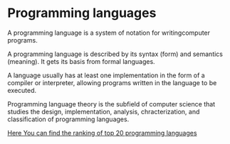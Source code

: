 # Programming languages
A programming language is a system of notation for writingcomputer programs.

A programming language is described by its syntax (form) and semantics (meaning). It gets its basis from formal languages.

A language usually has at least one implementation in the form of a compiler or interpreter, allowing programs written in the language to be executed.

Programming language theory is the subfield of computer science that studies the design, implementation, analysis, chracterization, and classification of programming languages.

[Here You can find the ranking of top 20 programming languages](./ranking.md)